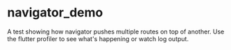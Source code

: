 # navigator_demo

A test showing how navigator pushes multiple routes on top of another. Use the flutter profiler to see what's happening or watch log output.
